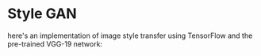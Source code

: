 # Style GAN


here's an implementation of image style transfer using TensorFlow and the pre-trained VGG-19 network: